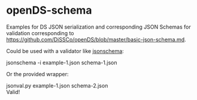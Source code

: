 # openDS-schema

Examples for DS JSON serialization and corresponding JSON Schemas for validation corresponding to <https://github.com/DiSSCo/openDS/blob/master/basic-json-schema.md>.

Could be used with a validator like [jsonschema](https://python-jsonschema.readthedocs.io/en/stable/):

jsonschema -i example-1.json schema-1.json

Or the provided wrapper:

jsonval.py example-1.json schema-2.json\
Valid!



